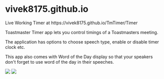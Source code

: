 # vivek8175.github.io
<p>Live Working Timer at https://vivek8175.github.io/TmTimer/Timer</p>

<p>Toastmaster Timer app lets you control timings of a Toastmasters meeting. </p>
<p>The application has options to choose speech type, enable or disable timer clock etc. </p>
<p>This app also comes with Word of the Day display so that your speakers don't forget to use word of the day in their speeches.</p>

![](Images/TmTimer1.png)
![](Images/TmTimer2.png)
